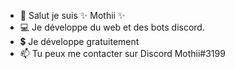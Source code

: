 - 👋 Salut je suis ✨ Mothii ✨
- 💻 Je développe du web et des bots discord.
- 💲 Je développe gratuitement
- 📫 Tu peux me contacter sur Discord Mothii#3199

<!---
Mothii-Code/Mothii-Code is a ✨ special ✨ repository because its `README.md` (this file) appears on your GitHub profile.
You can click the Preview link to take a look at your changes.
--->
